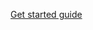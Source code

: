
[Get started guide](https://www.jetbrains.com/help/kotlin-multiplatform-dev/compose-multiplatform-getting-started.html)